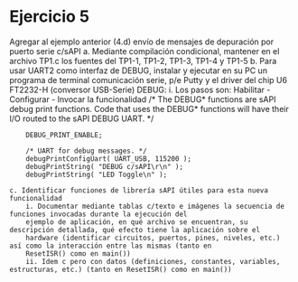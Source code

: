 # Ejercicio 5

Agregar al ejemplo anterior (4.d) envío de mensajes de depuración por puerto serie c/sAPI
    a. Mediante compilación condicional, mantener en el archivo TP1.c los fuentes del TP1-1, TP1-2, TP1-3, TP1-4 y TP1-5
    b. Para usar UART2 como interfaz de DEBUG, instalar y ejecutar en su PC un programa de terminal comunicación serie, p/e Putty y
    el driver del chip U6 FT2232-H (conversor USB-Serie) DEBUG:
        i. Los pasos son: Habilitar - Configurar - Invocar la funcionalidad
        /* The DEBUG* functions are sAPI debug print functions.
         Code that uses the DEBUG* functions will have their I/O routed to
         the sAPI DEBUG UART. */

        DEBUG_PRINT_ENABLE;

        /* UART for debug messages. */
        debugPrintConfigUart( UART_USB, 115200 );
        debugPrintString( "DEBUG c/sAPI\r\n" );
        debugPrintString( "LED Toggle\n" );

    c. Identificar funciones de librería sAPI útiles para esta nueva funcionalidad
        i. Documentar mediante tablas c/texto e imágenes la secuencia de funciones invocadas durante la ejecución del
        ejemplo de aplicación, en qué archivo se encuentran, su descripción detallada, qué efecto tiene la aplicación sobre el
        hardware (identificar circuitos, puertos, pines, niveles, etc.) así como la interacción entre las mismas (tanto en
        ResetISR() como en main())
        ii. Idem c pero con datos (definiciones, constantes, variables, estructuras, etc.) (tanto en ResetISR() como en main())
